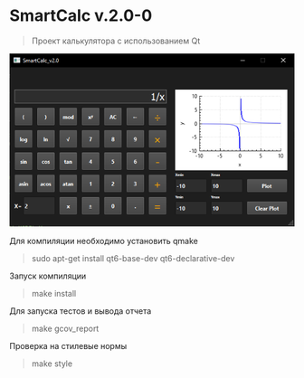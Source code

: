 # SmartCalc v.2.0-0

> Проект калькулятора с использованием Qt

![calc](../model/calc.png)

Для компиляции необходимо установить qmake

> sudo apt-get install qt6-base-dev qt6-declarative-dev

Запуск компиляции

> make install

Для запуска тестов и вывода отчета

> make gcov_report

Проверка на стилевые нормы

> make style
